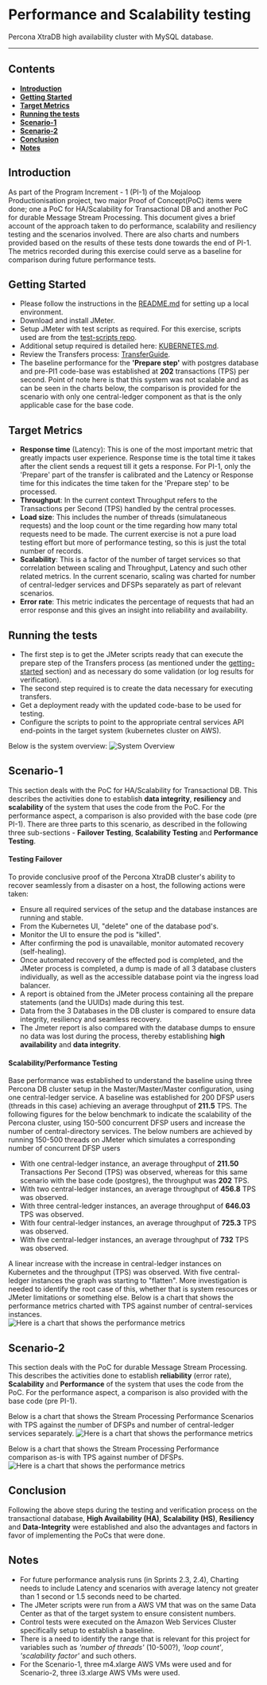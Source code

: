 # Performance and Scalability testing
Percona XtraDB high availability cluster with MySQL database.
***

## Contents

* [**Introduction**](#introduction)
* [**Getting Started**](#getting-started)
* [**Target Metrics**](#target-metrics)
* [**Running the tests**](#running-the-tests)
* [**Scenario-1**](#scenario-1)
* [**Scenario-2**](#scenario-2)
* [**Conclusion**](#conclusion)
* [**Notes**](#notes)

## Introduction
As part of the Program Increment - 1 (PI-1) of the Mojaloop Productionisation project, two major Proof of Concept(PoC) items were done; one a PoC for HA/Scalability for Transactional DB and another PoC for durable Message Stream Processing. This document gives a brief account of the approach taken to do performance, scalability and resiliency testing and the scenarios involved. There are also charts and numbers provided based on the results of these tests done towards the end of PI-1. The metrics recorded during this exercise could serve as a baseline for comparison during future performance tests.

## Getting Started
- Please follow the instructions in the [README.md](https://github.com/mojaloop/central-ledger/blob/develop-baseline/README.md) for setting up a local environment.
- Download and install JMeter.
- Setup JMeter with test scripts as required. For this exercise, scripts used are from the [test-scripts repo](https://github.com/mojaloop/test-scripts).
- Additional setup required is detailed here: [KUBERNETES.md](https://github.com/mojaloop/central-ledger/blob/develop-baseline/KUBERNETES.md).
- Review the Transfers process: [TransferGuide](https://github.com/mojaloop/central-ledger/blob/develop-baseline/TransferGuide.md).
- The baseline performance for the **'Prepare step'** with postgres database and pre-PI1 code-base was established at **202** transactions (TPS) per second. Point of note here is that this system was not scalable and as can be seen in the charts below, the comparison is provided for the scenario with only one central-ledger component as that is the only applicable case for the base code.

## Target Metrics
- **Response time** (Latency): This is one of the most important metric that greatly impacts user experience. Response time is the total time it takes after the client sends a request till it gets a response. For PI-1, only the 'Prepare' part of the transfer is calibrated and the Latency or Response time for this indicates the time taken for the 'Prepare step' to be processed.
- **Throughput**: In the current context Throughput refers to the Transactions per Second (TPS) handled by the central processes.
- **Load size**: This includes the number of threads (simulataneous requests) and the loop count or the time regarding how many total requests need to be made. The current exercise is not a pure load testing effort but more of performance testing, so this is just the total number of records.
- **Scalability**: This is a factor of the number of target services so that correlation between scaling and Throughput, Latency and such other related metrics. In the current scenario, scaling was charted for number of central-ledger services and DFSPs separately as part of relevant scenarios.
- **Error rate**: This metric indicates the percentage of requests that had an error response and this gives an insight into reliability and availability.

## Running the tests
- The first step is to get the JMeter scripts ready that can execute the prepare step of the Transfers process (as mentioned under the [getting-started](#getting-started) section) and as necessary do some validation (or log results for verification).
- The second step required is to create the data necessary for executing transfers.
- Get a deployment ready with the updated code-base to be used for testing.
- Configure the scripts to point to the appropriate central services API end-points in the target system (kubernetes cluster on AWS).

Below is the system overview:
![System Overview](/metrics-images/SystemOverview_PoC_HA_Scalability.jpg)

## Scenario-1
This section deals with the PoC for HA/Scalability for Transactional DB. This describes the activities done to establish **data integrity**, **resiliency** and **scalability** of the system that uses the code from the PoC. For the performance aspect, a comparison is also provided with the base code (pre PI-1). There are three parts to this scenario, as described in the following three sub-sections - **Failover Testing**, **Scalability Testing** and **Performance Testing**.

#### Testing Failover
To provide conclusive proof of the Percona XtraDB cluster's ability to recover seamlessly from a disaster on a host, the following actions were taken:
- Ensure all required services of the setup and the database instances are running and stable.
- From the Kubernetes UI, "delete" one of the database pod's.
- Monitor the UI to ensure the pod is "killed".
- After confirming the pod is unavailable, monitor automated recovery (self-healing).
- Once automated recovery of the effected pod is completed, and the JMeter process is completed, a dump is made of all 3 database clusters individually, as well as the accessible database point via the ingress load balancer.
- A report is obtained from the JMeter process containing all the prepare statements (and the UUIDs) made during this test.
- Data from the 3 Databases in the DB cluster is compared to ensure data integrity, resiliency and seamless recovery.
- The Jmeter report is also compared with the database dumps to ensure no data was lost during the process, thereby establishing **high availability** and **data integrity**.

#### Scalability/Performance Testing
Base performance was established to understand the baseline using three Percona DB cluster setup in the Master/Master/Master configuration, using one central-ledger service.
A baseline was established for 200 DFSP users (threads in this case) achieving an average throughput of **211.5** TPS. The following figures for the below benchmark to indicate the scalability of the Percona cluster, using 150-500 concurrent DFSP users and increase the number of central-directory services. The below numbers are achieved by running 150-500 threads on JMeter which simulates a corresponding number of concurrent DFSP users

- With one central-ledger instance, an average throughput of **211.50** Transactions Per Second (TPS) was observed, whereas for this same scenario with the base code (postgres), the throughput was **202** TPS.
- With two central-ledger instances, an average throughput of **456.8** TPS was observed.
- With three central-ledger instances, an average throughput of **646.03** TPS was observed.
- With four central-ledger instances, an average throughput of **725.3** TPS was observed.
- With five central-ledger instances, an average throughput of **732** TPS was observed.

A linear increase with the increase in central-ledger instances on Kubernetes and the throughput (TPS) was observed. With five central-ledger instances the graph was starting to "flatten". More investigation is needed to identify the root case of this, whether that is system resources or JMeter limitations or something else. Below is a chart that shows the performance metrics charted with TPS against number of central-services instances.  
![Here is a chart that shows the performance metrics](/metrics-images/PoC_DB_Performance_HA_Scalability.jpg)

## Scenario-2
This section deals with the PoC for durable Message Stream Processing. This describes the activities done to establish **reliability** (error rate), **Scalability** and **Performance** of the system that uses the code from the PoC. For the performance aspect, a comparison is also provided with the base code (pre PI-1).

Below is a chart that shows the Stream Processing Performance Scenarios with TPS against the number of DFSPs and number of central-ledger services separately. 
![Here is a chart that shows the performance metrics](/metrics-images/StreamProcessing–PerformanceScenarios.jpg)

Below is a chart that shows the Stream Processing Performance comparison as-is with TPS against number of DFSPs. 
![Here is a chart that shows the performance metrics](/metrics-images/StreamProcessing–PerformanceComparisonToAs-Is.jpg)

## Conclusion
Following the above steps during the testing and verification process on the transactional database, **High Availability (HA)**, **Scalability (HS)**, **Resiliency** and **Data-Integrity** were established and also the advantages and factors in favor of implementing the PoCs that were done.

## Notes
- For future performance analysis runs (in Sprints 2.3, 2.4), Charting needs to include Latency and scenarios with average latency not greater than 1 second or 1.5 seconds need to be charted.
- The JMeter scripts were run from a AWS VM that was on the same Data Center as that of the target system to ensure consistent numbers.
- Control tests were executed on the Amazon Web Services Cluster specifically setup to establish a baseline.
- There is a need to identify the range that is relevant for this project for variables such as *'number of threads'* (10-500?), *'loop count'*, *'scalability factor'* and such others.
- For the Scenario-1, three m4.xlarge AWS VMs were used and for Scenario-2, three i3.xlarge AWS VMs were used.
